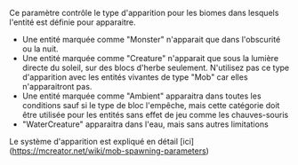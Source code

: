 Ce paramètre contrôle le type d'apparition pour les biomes dans lesquels l'entité est définie pour apparaitre.

* Une entité marquée comme "Monster" n'apparait que dans l'obscurité ou la nuit.
* Une entité marquée comme "Creature" n'apparait que sous la lumière directe du soleil, sur des blocs d'herbe seulement. N'utilisez pas ce type d'apparition avec les entités vivantes de type "Mob" car elles n'apparaitront pas.
* Une entité marquée comme "Ambient" apparaitra dans toutes les conditions sauf si le type de bloc l'empêche, mais cette catégorie doit être utilisée pour les entités sans effet de jeu comme les chauves-souris
* "WaterCreature" apparaitra dans l'eau, mais sans autres limitations

Le système d'apparition est expliqué en détail \[ici\] (https://mcreator.net/wiki/mob-spawning-parameters)